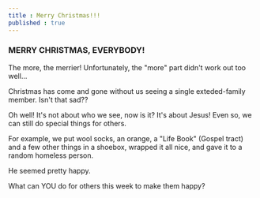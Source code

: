 ```yaml
---
title : Merry Christmas!!!
published : true
---
```

<h3> MERRY CHRISTMAS, EVERYBODY!</h3>
<p>The more, the merrier! Unfortunately, the "more" part didn't work out too well...</p>
<p>Christmas has come and gone without us seeing a single exteded-family member. Isn't that sad??</p>
<p>Oh well! It's not about who we see, now is it? It's about Jesus! Even so, we can still do special things for others.</p>
<p>For example, we put wool socks, an orange, a "Life Book" (Gospel tract) and a few other things in a shoebox, wrapped it all nice, and gave it to a random homeless person.</p>
<p>He seemed pretty happy.</p>
<p>What can YOU do for others this week to make them happy?</p>
